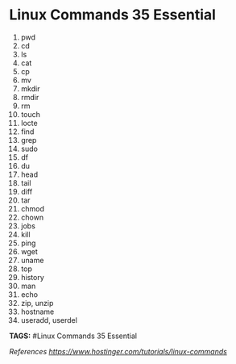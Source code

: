 # Linux Commands 35 Essential

1. pwd
2. cd
3. ls
4. cat
5. cp
6. mv
7. mkdir
8. rmdir
9. rm
10. touch
11. locte
12. find
13. grep
14. sudo
15. df
16. du
17. head
18. tail
19. diff
20. tar
21. chmod
22. chown
23. jobs
24. kill
25. ping
26. wget
27. uname
28. top
29. history
30. man
31. echo
32. zip, unzip
33. hostname
34. useradd, userdel

__TAGS:__
#Linux Commands 35 Essential

_References_
_https://www.hostinger.com/tutorials/linux-commands_

